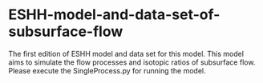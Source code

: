 # ESHH-model-and-data-set-of-subsurface-flow
The first edition of ESHH model and data set for this model. This model aims to simulate the flow processes and isotopic ratios of subsurface flow.
Please execute the SingleProcess.py for running the model.
